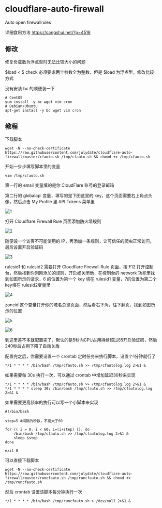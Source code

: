 # cloudflare-auto-firewall
Auto open firewallrules

详细食用方法
<a href="https://cangshui.net/?p=4516">https://cangshui.net/?p=4516</a>

## 修改

修复负载数为浮点型时无法比较大小的问题

$load < $ check 必须要求两个参数全为整数，但是 $load 为浮点型，修改比较方式

没有安装 bc 的顺便装一下

```shell
# CentOS
yum install -y bc wget vim cron
# Debian/Ubuntu
apt-get install -y bc wget vim cron
```

## 教程

下载脚本

```shell
wget -N --no-check-certificate https://raw.githubusercontent.com/julydate/cloudflare-auto-firewall/master/cfauto.sh /tmp/cfauto.sh && chmod +x /tmp/cfauto.sh
```

开始一步步填写脚本里的变量

```shell
vim /tmp/cfauto.sh
```

第一行的 email 变量填的是你 CloudFlare 账号的登录邮箱

第二行的 globalapi 变量，填写的是下图这里的 key，这个页面需要右上角点头像，然后点击 My Profile 里 API Tokens 菜单里

![1](https://raw.githubusercontent.com/julydate/clouflarea-auto-firewall/master/img/1.jpg)

打开 Cloudflare Firewall Rule 页面添加防火墙规则

![2](https://raw.githubusercontent.com/julydate/clouflarea-auto-firewall/master/img/2.jpg)

随便设一个访客不可能使用的 IP，再添加一条规则，让可信任的爬虫正常访问，最后设置开启验证码

![3](https://raw.githubusercontent.com/julydate/clouflarea-auto-firewall/master/img/3.jpg)

rulesid1 和 rulesid2 需要打开 Cloudflare Firewall Rule 页面，按 F12 打开控制台，然后找到你刚刚添加的规则，开启或关闭他，在控制台的 network 功能里找到如图所示的请求，6 的位置为第一个 key 填在 rulesid1 变量，7的位置为第二个key填在 rulesid2变量里

![4](https://raw.githubusercontent.com/julydate/clouflarea-auto-firewall/master/img/4.jpg)

zoneid 这个变量打开你的域名总览页面，然后看右下角，往下翻页，找到如图所示的位置

![5](https://raw.githubusercontent.com/julydate/clouflarea-auto-firewall/master/img/5.jpg)

![6](https://raw.githubusercontent.com/julydate/clouflarea-auto-firewall/master/img/6.jpg)

到这里差不多就配置完了，默认的是5秒内CPU占用持续超过85开启验证码，然后240秒后占用下降了自动关盾

配置完之后，你需要设置一个 crontab 定时任务来执行脚本，设置个1分钟就行了

```shell
*/1 * * * * /bin/bash /tmp/cfauto.sh >> /tmp/cfautolog.log 2>&1 &
```

如果需要每 30s 执行一次，可以通过 crontab 中增加延迟30秒来实现

```shell
*/1 * * * * /bin/bash /tmp/cfauto.sh >> /tmp/cfautolog.log 2>&1 &
*/1 * * * * sleep 30; /bin/bash /tmp/cfauto.sh >> /tmp/cfautolog.log 2>&1 &
```

如果需要更高频率的执行可以写一个小脚本来实现

```shell
#!/bin/bash

step=5 #间隔的秒数，不能大于60

for (( i = 0; i < 60; i=(i+step) )); do
    /bin/bash /tmp/cfauto.sh >> /tmp/cfautolog.log 2>&1 &
    sleep $step
done

exit 0
```

可以直接下载脚本

```shell
wget -N --no-check-certificate https://raw.githubusercontent.com/julydate/cloudflare-auto-firewall/master/runcfauto.sh /tmp/runcfauto.sh && chmod +x /tmp/runcfauto.sh
```

然后 crontab 设置该脚本每分钟执行一次

```shell
*/1 * * * * /bin/bash /tmp/runcfauto.sh > /dev/null 2>&1 &
```
